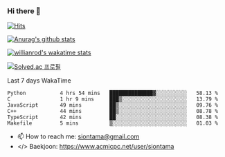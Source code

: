 ### Hi there 👋

[![Hits](https://hits.seeyoufarm.com/api/count/incr/badge.svg?url=https%3A%2F%2Fgithub.com%2FYaminyam&count_bg=%2379C83D&title_bg=%23555555&icon=&icon_color=%23E7E7E7&title=hits&edge_flat=false)](https://hits.seeyoufarm.com)

[![Anurag's github stats](https://github-readme-stats.vercel.app/api?username=Yaminyam)](https://github.com/anuraghazra/github-readme-stats)

[![willianrod's wakatime stats](https://github-readme-stats.vercel.app/api/wakatime?username=Yaminyam)](https://github.com/anuraghazra/github-readme-stats)

[![Solved.ac
프로필](http://mazassumnida.wtf/api/generate_badge?boj=siontama)](https://solved.ac/siontama)

Last 7 days WakaTime
<!--START_SECTION:waka-->

```text
Python           4 hrs 54 mins   ██████████████▓░░░░░░░░░░   58.13 %
C                1 hr 9 mins     ███▒░░░░░░░░░░░░░░░░░░░░░   13.79 %
JavaScript       49 mins         ██▒░░░░░░░░░░░░░░░░░░░░░░   09.76 %
C++              44 mins         ██▒░░░░░░░░░░░░░░░░░░░░░░   08.78 %
TypeScript       42 mins         ██░░░░░░░░░░░░░░░░░░░░░░░   08.38 %
Makefile         5 mins          ▒░░░░░░░░░░░░░░░░░░░░░░░░   01.03 %
```

<!--END_SECTION:waka-->

- 📫 How to reach me: siontama@gmail.com
- </> Baekjoon: https://www.acmicpc.net/user/siontama

<!--
**Yaminyam/Yaminyam** is a ✨ _special_ ✨ repository because its `README.md` (this file) appears on your GitHub profile.

Here are some ideas to get you started:

- 🔭 I’m currently working on ...
- 🌱 I’m currently learning ...
- 👯 I’m looking to collaborate on ...
- 🤔 I’m looking for help with ...
- 💬 Ask me about ...
- 📫 How to reach me: ...
- 😄 Pronouns: ...
- ⚡ Fun fact: ...
-->
